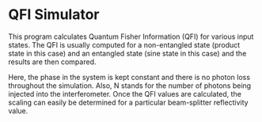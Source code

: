 # QFI Simulator

This program calculates Quantum Fisher Information (QFI) for various input states. The QFI is usually computed for a non-entangled state (product state in this case) and an entangled state (sine state in this case) and the results are then compared. 

Here, the phase in the system is kept constant and there is no photon loss throughout the simulation. Also, N stands for the number of photons being injected into the interferometer. Once the QFI values are calculated, the scaling can easily be determined for a particular beam-splitter reflectivity value.
